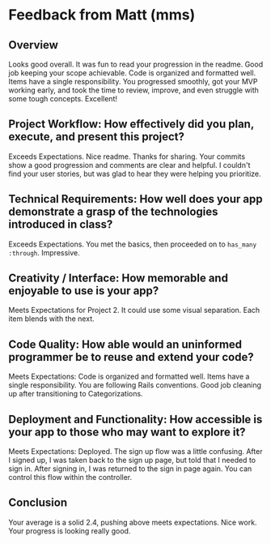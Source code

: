 # Feedback from Matt (mms)

## Overview

Looks good overall.  It was fun to read your progression in the readme.  Good job keeping your scope achievable.  Code is organized and formatted well.  Items have a single responsibility.  You progressed smoothly, got your MVP working early, and took the time to review, improve, and even struggle with some tough concepts.  Excellent!

## Project Workflow: How effectively did you plan, execute, and present this project?

Exceeds Expectations.  Nice readme.  Thanks for sharing.  Your commits show a good progression and comments are clear and helpful.  I couldn't find your user stories, but was glad to hear they were helping you prioritize.


## Technical Requirements: How well does your app demonstrate a grasp of the technologies introduced in class?

Exceeds Expectations.  You met the basics, then proceeded on to `has_many :through`.  Impressive.

## Creativity / Interface: How memorable and enjoyable to use is your app?

Meets Expectations for Project 2.  It could use some visual separation.  Each item blends with the next.

## Code Quality: How able would an uninformed programmer be to reuse and extend your code?

Meets Expectations: Code is organized and formatted well.  Items have a single responsibility.  You are following Rails conventions.  Good job cleaning up after transitioning to Categorizations.


## Deployment and Functionality: How accessible is your app to those who may want to explore it?

Meets Expectations: Deployed.  The sign up flow was a little confusing.  After I signed up,  I was taken back to the sign up page, but told that I needed to sign in.  After signing in, I was returned to the sign in page again.  You can control this flow within the controller.

## Conclusion

Your average is a solid 2.4, pushing above meets expectations.  Nice work.  Your progress is looking really good.
